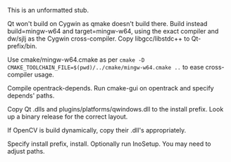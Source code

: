 This is an unformatted stub.

Qt won't build on Cygwin as qmake doesn't build there. Build instead build=mingw-w64 and target=mingw-w64, using the exact compiler and dw/sjlj as the Cygwin cross-compiler. Copy libgcc/libstdc++ to Qt-prefix/bin.

Use cmake/mingw-w64.cmake as per <code>cmake -D CMAKE_TOOLCHAIN_FILE=$(pwd)/../cmake/mingw-w64.cmake ..</code> to ease cross-compiler usage.

Compile opentrack-depends. Run cmake-gui on opentrack and specify depends' paths.

Copy Qt .dlls and plugins/platforms/qwindows.dll to the install prefix. Look up a binary release for the correct layout.

If OpenCV is build dynamically, copy their .dll's appropriately.

Specify install prefix, install. Optionally run InoSetup. You may need to adjust paths.